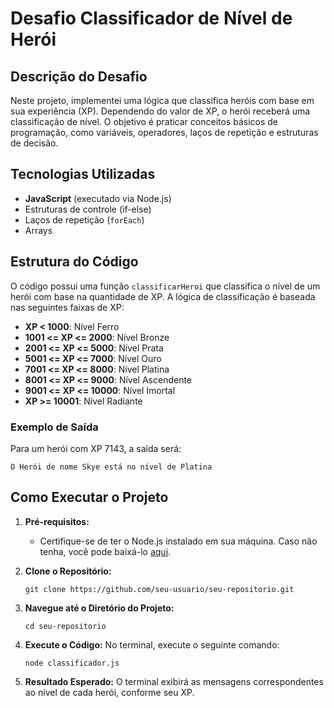 # Desafio Classificador de Nível de Herói

## Descrição do Desafio

Neste projeto, implementei uma lógica que classifica heróis com base em sua experiência (XP).
Dependendo do valor de XP, o herói receberá uma classificação de nível. 
O objetivo é praticar conceitos básicos de programação, como variáveis, operadores, laços de repetição e estruturas de decisão.

## Tecnologias Utilizadas

- **JavaScript** (executado via Node.js)
- Estruturas de controle (if-else)
- Laços de repetição (`forEach`)
- Arrays

## Estrutura do Código

O código possui uma função `classificarHeroi` que classifica o nível de um herói com base na quantidade de XP. A lógica de classificação é baseada nas seguintes faixas de XP:

- **XP < 1000**: Nível Ferro
- **1001 <= XP <= 2000**: Nível Bronze
- **2001 <= XP <= 5000**: Nível Prata
- **5001 <= XP <= 7000**: Nível Ouro
- **7001 <= XP <= 8000**: Nível Platina
- **8001 <= XP <= 9000**: Nível Ascendente
- **9001 <= XP <= 10000**: Nível Imortal
- **XP >= 10001**: Nível Radiante

### Exemplo de Saída

Para um herói com XP 7143, a saída será:

```
O Herói de nome Skye está no nível de Platina
```

## Como Executar o Projeto

1. **Pré-requisitos:**
   - Certifique-se de ter o Node.js instalado em sua máquina. Caso não tenha, você pode baixá-lo [aqui](https://nodejs.org/).

2. **Clone o Repositório:**
   ```
   git clone https://github.com/seu-usuario/seu-repositorio.git
   ```

3. **Navegue até o Diretório do Projeto:**
   ```
   cd seu-repositorio
   ```

4. **Execute o Código:**
   No terminal, execute o seguinte comando:
   ```
   node classificador.js
   ```

5. **Resultado Esperado:**
   O terminal exibirá as mensagens correspondentes ao nível de cada herói, conforme seu XP.
